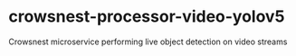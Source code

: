# crowsnest-processor-video-yolov5
Crowsnest microservice performing live object detection on video streams
